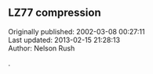 ## LZ77 compression  
Originally published: 2002-03-08 00:27:11  
Last updated: 2013-02-15 21:28:13  
Author: Nelson Rush  
  
.